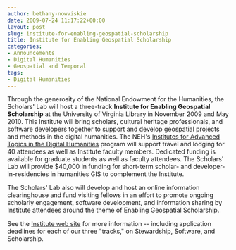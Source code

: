 ```yaml
---
author: bethany-nowviskie
date: 2009-07-24 11:17:22+00:00
layout: post
slug: institute-for-enabling-geospatial-scholarship
title: Institute for Enabling Geospatial Scholarship
categories:
- Announcements
- Digital Humanities
- Geospatial and Temporal
tags:
- Digital Humanities
---
```


Through the generosity of the National Endowment for the Humanities, the Scholars' Lab will host a three-track **Institute for Enabling Geospatial Scholarship** at the University of Virginia Library in November 2009 and May 2010. This Institute will bring scholars, cultural heritage professionals, and software developers together to support and develop geospatial projects and methods in the digital humanities. The NEH's [Institutes for Advanced Topics in the Digital Humanities](http://www.neh.gov/grants/guidelines/IATDH.html) program will support travel and lodging for 40 attendees as well as Institute faculty members. Dedicated funding is available for graduate students as well as faculty attendees. The Scholars' Lab will provide $40,000 in funding for short-term scholar- and developer-in-residencies in humanities GIS to complement the Institute.

The Scholars' Lab also will develop and host an online information clearinghouse and fund visiting fellows in an effort to promote ongoing scholarly engagement, software development, and information sharing by Institute attendees around the theme of Enabling Geospatial Scholarship.

See the [Institute web site](http://www2.scholarslab.org/geospatial/index.html) for more information -- including application deadlines for each of our three "tracks," on Stewardship, Software, and Scholarship.
